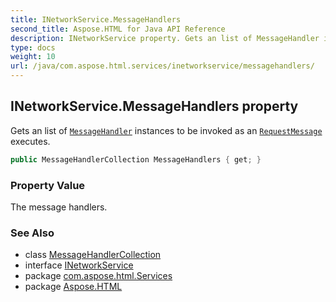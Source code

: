 ```yaml
---
title: INetworkService.MessageHandlers
second_title: Aspose.HTML for Java API Reference
description: INetworkService property. Gets an list of MessageHandler instances to be invoked as an RequestMessage executes
type: docs
weight: 10
url: /java/com.aspose.html.services/inetworkservice/messagehandlers/
---
```

## INetworkService.MessageHandlers property

Gets an list of [`MessageHandler`](../../../com.aspose.html.net/messagehandler/) instances to be invoked as an [`RequestMessage`](../../../com.aspose.html.net/requestmessage/) executes.

```java
public MessageHandlerCollection MessageHandlers { get; }
```

### Property Value

The message handlers.

### See Also

* class [MessageHandlerCollection](../../../com.aspose.html.net/messagehandlercollection/)
* interface [INetworkService](../)
* package [com.aspose.html.Services](../../inetworkservice/)
* package [Aspose.HTML](../../../)
